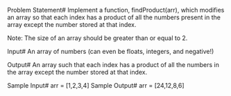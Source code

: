 Problem Statement#
Implement a function, findProduct(arr), which modifies an array so that each index has a product of all the numbers present in the array except the number stored at that index.

Note: The size of an array should be greater than or equal to 2.

Input#
An array of numbers (can even be floats, integers, and negative!)

Output#
An array such that each index has a product of all the numbers in the array except the number stored at that index.

Sample Input#
arr = [1,2,3,4]
Sample Output#
arr = [24,12,8,6]
